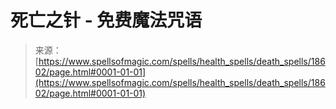 <!--yml

category: 未分类

date: 2024-06-12 19:00:16

-->

# 死亡之针 - 免费魔法咒语

> 来源：[https://www.spellsofmagic.com/spells/health_spells/death_spells/18602/page.html#0001-01-01](https://www.spellsofmagic.com/spells/health_spells/death_spells/18602/page.html#0001-01-01)
